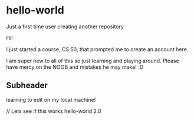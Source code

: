 # hello-world

Just a first time user creating another repository

Hi!

I just started a course, CS 50, that prompted me to create an account here.

I am super new to all of this so just learning and playing around. Please have mercy on the NOOB and mistakes he may make! :D

## Subheader

learning to edit on my local machine!

// Lets see if this works
hello-world 2.0
